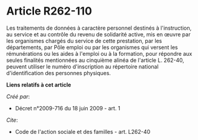 # Article R262-110

Les traitements de données à caractère personnel destinés à l'instruction, au service et au contrôle du revenu de solidarité
active, mis en œuvre par les organismes chargés du service de cette prestation, par les départements, par Pôle emploi ou par
les organismes qui versent les rémunérations ou les aides à l'emploi ou à la formation, pour répondre aux seules finalités
mentionnées au cinquième alinéa de l'article L. 262-40, peuvent utiliser le numéro d'inscription au répertoire national
d'identification des personnes physiques.

**Liens relatifs à cet article**

_Créé par_:

  - Décret n°2009-716 du 18 juin 2009 - art. 1

_Cite_:

  - Code de l'action sociale et des familles - art. L262-40
